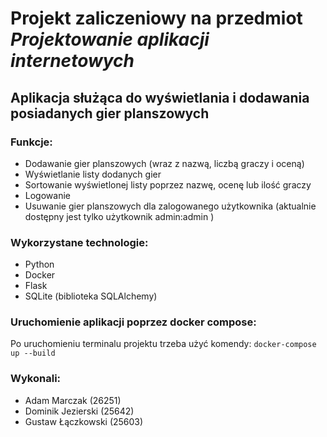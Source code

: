 # Projekt zaliczeniowy na przedmiot _Projektowanie aplikacji internetowych_

## Aplikacja służąca do wyświetlania i dodawania posiadanych gier planszowych

### Funkcje:
- Dodawanie gier planszowych (wraz z nazwą, liczbą graczy i oceną)
- Wyświetlanie listy dodanych gier
- Sortowanie wyświetlonej listy poprzez nazwę, ocenę lub ilość graczy
- Logowanie
- Usuwanie gier planszowych dla zalogowanego użytkownika (aktualnie dostępny jest tylko użytkownik admin:admin )

### Wykorzystane technologie:
- Python
- Docker
- Flask
- SQLite (biblioteka SQLAlchemy)

### Uruchomienie aplikacji poprzez docker compose: 
Po uruchomieniu terminalu projektu trzeba użyć komendy: `docker-compose up --build`


### Wykonali:
- Adam Marczak (26251)
- Dominik Jezierski (25642)
- Gustaw Łączkowski (25603)
